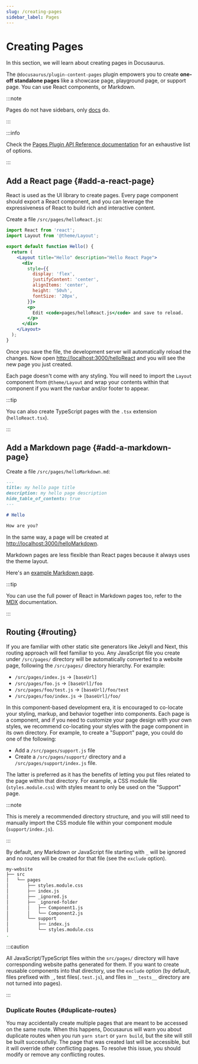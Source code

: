 ```yaml
---
slug: /creating-pages
sidebar_label: Pages
---
```


# Creating Pages

In this section, we will learn about creating pages in Docusaurus.

The `@docusaurus/plugin-content-pages` plugin empowers you to create **one-off standalone pages** like a showcase page, playground page, or support page. You can use React components, or Markdown.

:::note

Pages do not have sidebars, only [docs](./docs/docs-introduction.md) do.

:::

:::info

Check the [Pages Plugin API Reference documentation](./../api/plugins/plugin-content-pages.md) for an exhaustive list of options.

:::

## Add a React page \{#add-a-react-page}

React is used as the UI library to create pages. Every page component should export a React component, and you can leverage the expressiveness of React to build rich and interactive content.

Create a file `/src/pages/helloReact.js`:

```jsx title="/src/pages/helloReact.js"
import React from 'react';
import Layout from '@theme/Layout';

export default function Hello() {
  return (
    <Layout title="Hello" description="Hello React Page">
      <div
        style={{
          display: 'flex',
          justifyContent: 'center',
          alignItems: 'center',
          height: '50vh',
          fontSize: '20px',
        }}>
        <p>
          Edit <code>pages/helloReact.js</code> and save to reload.
        </p>
      </div>
    </Layout>
  );
}
```

Once you save the file, the development server will automatically reload the changes. Now open [http://localhost:3000/helloReact](http://localhost:3000/helloReact) and you will see the new page you just created.

Each page doesn't come with any styling. You will need to import the `Layout` component from `@theme/Layout` and wrap your contents within that component if you want the navbar and/or footer to appear.

:::tip

You can also create TypeScript pages with the `.tsx` extension (`helloReact.tsx`).

:::

## Add a Markdown page \{#add-a-markdown-page}

Create a file `/src/pages/helloMarkdown.md`:

```md title="/src/pages/helloMarkdown.md"
---
title: my hello page title
description: my hello page description
hide_table_of_contents: true
---

# Hello

How are you?
```

In the same way, a page will be created at [http://localhost:3000/helloMarkdown](http://localhost:3000/helloMarkdown).

Markdown pages are less flexible than React pages because it always uses the theme layout.

Here's an [example Markdown page](/examples/markdownPageExample).

:::tip

You can use the full power of React in Markdown pages too, refer to the [MDX](https://mdxjs.com/) documentation.

:::

## Routing \{#routing}

If you are familiar with other static site generators like Jekyll and Next, this routing approach will feel familiar to you. Any JavaScript file you create under `/src/pages/` directory will be automatically converted to a website page, following the `/src/pages/` directory hierarchy. For example:

- `/src/pages/index.js` → `[baseUrl]`
- `/src/pages/foo.js` → `[baseUrl]/foo`
- `/src/pages/foo/test.js` → `[baseUrl]/foo/test`
- `/src/pages/foo/index.js` → `[baseUrl]/foo/`

In this component-based development era, it is encouraged to co-locate your styling, markup, and behavior together into components. Each page is a component, and if you need to customize your page design with your own styles, we recommend co-locating your styles with the page component in its own directory. For example, to create a "Support" page, you could do one of the following:

- Add a `/src/pages/support.js` file
- Create a `/src/pages/support/` directory and a `/src/pages/support/index.js` file.

The latter is preferred as it has the benefits of letting you put files related to the page within that directory. For example, a CSS module file (`styles.module.css`) with styles meant to only be used on the "Support" page.

:::note

This is merely a recommended directory structure, and you will still need to manually import the CSS module file within your component module (`support/index.js`).

:::

By default, any Markdown or JavaScript file starting with `_` will be ignored and no routes will be created for that file (see the `exclude` option).

```bash
my-website
├── src
│   └── pages
│       ├── styles.module.css
│       ├── index.js
│       ├── _ignored.js
│       ├── _ignored-folder
│       │   ├── Component1.js
│       │   └── Component2.js
│       └── support
│           ├── index.js
│           └── styles.module.css
.
```

:::caution

All JavaScript/TypeScript files within the `src/pages/` directory will have corresponding website paths generated for them. If you want to create reusable components into that directory, use the `exclude` option (by default, files prefixed with `_`, test files(`.test.js`), and files in `__tests__` directory are not turned into pages).

:::

### Duplicate Routes \{#duplicate-routes}

You may accidentally create multiple pages that are meant to be accessed on the same route. When this happens, Docusaurus will warn you about duplicate routes when you run `yarn start` or `yarn build`, but the site will still be built successfully. The page that was created last will be accessible, but it will override other conflicting pages. To resolve this issue, you should modify or remove any conflicting routes.
